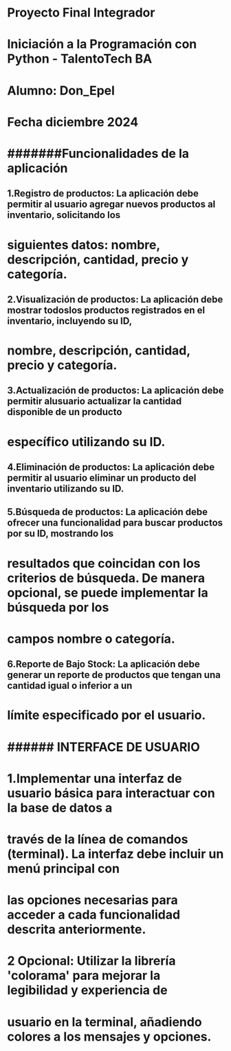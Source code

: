 # Proyecto Final Integrador
# Iniciación a la Programación con Python - TalentoTech BA
# Alumno: Don_Epel
# Fecha diciembre 2024

# #####################################################

# #######Funcionalidades de la aplicación #############
## 1.Registro de productos: La aplicación debe permitir al usuario agregar nuevos productos al inventario, solicitando los
# siguientes datos: nombre, descripción, cantidad, precio y categoría.

## 2.Visualización de productos: La aplicación debe mostrar todoslos productos registrados en el inventario, incluyendo su ID,
# nombre, descripción, cantidad, precio y categoría.

## 3.Actualización de productos: La aplicación debe permitir alusuario actualizar la cantidad disponible de un producto
# específico utilizando su ID.

## 4.Eliminación de productos: La aplicación debe permitir al usuario eliminar un producto del inventario utilizando su ID.

## 5.Búsqueda de productos: La aplicación debe ofrecer una funcionalidad para buscar productos por su ID, mostrando los
# resultados que coincidan con los criterios de búsqueda. De manera opcional, se puede implementar la búsqueda por los
# campos nombre o categoría.

## 6.Reporte de Bajo Stock: La aplicación debe generar un reporte de productos que tengan una cantidad igual o inferior a un
# límite especificado por el usuario.

# ############################################################

# ###### INTERFACE DE USUARIO #####
# 1.Implementar una interfaz de usuario básica para interactuar con la base de datos a
# través de la línea de comandos (terminal). La interfaz debe incluir un menú principal con
# las opciones necesarias para acceder a cada funcionalidad descrita anteriormente.

# 2 Opcional: Utilizar la librería 'colorama' para mejorar la legibilidad y experiencia de
# usuario en la terminal, añadiendo colores a los mensajes y opciones.


